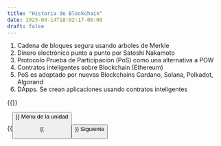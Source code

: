 ```yaml
---
title: "Historia de Blockchain"
date: 2023-04-14T18:02:17-06:00
draft: false
---
```


1. Cadena de bloques segura usando arboles de Merkle
2. Dinero electrónico punto a punto por Satoshi Nakamoto
3. Protocolo Prueba de Participación (PoS) como una alternativa a POW
4. Contratos inteligentes sobre Blockchain (Ethereum)
5. PoS es adoptado por nuevas Blockchains Cardano, Solana, Polkadot, Algorand
6. DApps. Se crean aplicaciones usando contratos inteligentes 

{{<salto>}}

{{<button class=myButtonTwo relref="/posts/curso/unidad1/unidadUno.md">}} Menu de la unidad

{{<button class=myButton relref="/posts/curso/unidad1/historia/video.md">}} Siguiente